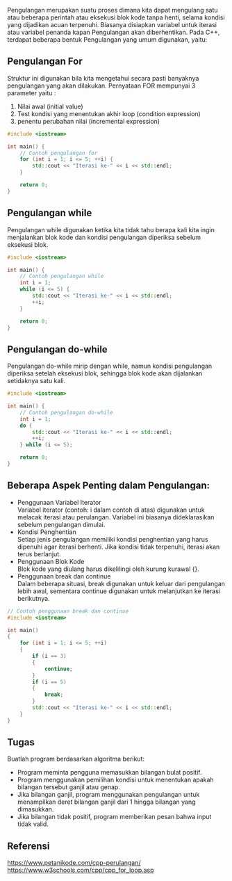 Pengulangan merupakan suatu proses dimana kita dapat mengulang satu atau beberapa perintah atau
eksekusi blok kode tanpa henti, selama kondisi yang dijadikan acuan terpenuhi. Biasanya disiapkan variabel untuk iterasi atau variabel penanda kapan Pengulangan akan diberhentikan. Pada C++, terdapat beberapa bentuk Pengulangan yang umum digunakan, yaitu:

## Pengulangan For

Struktur ini digunakan bila kita mengetahui secara pasti banyaknya pengulangan yang akan dilakukan. Pernyataan FOR mempunyai 3 parameter yaitu :

1. Nilai awal (initial value)
2. Test kondisi yang menentukan akhir loop (condition expression)
3. penentu perubahan nilai (incremental expression)

```c++
#include <iostream>

int main() {
    // Contoh pengulangan for
    for (int i = 1; i <= 5; ++i) {
        std::cout << "Iterasi ke-" << i << std::endl;
    }

    return 0;
}
```

## Pengulangan while

Pengulangan while digunakan ketika kita tidak tahu berapa kali kita ingin menjalankan blok kode dan kondisi pengulangan diperiksa sebelum eksekusi blok.

```c++
#include <iostream>

int main() {
    // Contoh pengulangan while
    int i = 1;
    while (i <= 5) {
        std::cout << "Iterasi ke-" << i << std::endl;
        ++i;
    }

    return 0;
}
```

## Pengulangan do-while

Pengulangan do-while mirip dengan while, namun kondisi pengulangan diperiksa setelah eksekusi blok, sehingga blok kode akan dijalankan setidaknya satu kali.

```c++
#include <iostream>

int main() {
    // Contoh pengulangan do-while
    int i = 1;
    do {
        std::cout << "Iterasi ke-" << i << std::endl;
        ++i;
    } while (i <= 5);

    return 0;
}
```

## Beberapa Aspek Penting dalam Pengulangan:

- Penggunaan Variabel Iterator <br>
  Variabel iterator (contoh: i dalam contoh di atas) digunakan untuk melacak iterasi atau perulangan. Variabel ini biasanya dideklarasikan sebelum pengulangan dimulai.
- Kondisi Penghentian <br>
  Setiap jenis pengulangan memiliki kondisi penghentian yang harus dipenuhi agar iterasi berhenti. Jika kondisi tidak terpenuhi, iterasi akan terus berlanjut.
- Penggunaan Blok Kode <br>
  Blok kode yang diulang harus dikelilingi oleh kurung kurawal {}.
- Penggunaan break dan continue <br>
  Dalam beberapa situasi, break digunakan untuk keluar dari pengulangan lebih awal, sementara continue digunakan untuk melanjutkan ke iterasi berikutnya.

```c++
// Contoh penggunaan break dan continue
#include <iostream>

int main()
{
    for (int i = 1; i <= 5; ++i)
    {
        if (i == 3)
        {
            continue;
        }
        if (i == 5)
        {
            break;
        }
        std::cout << "Iterasi ke-" << i << std::endl;
    }
}
```

## Tugas

Buatlah program berdasarkan algoritma berikut:

- Program meminta pengguna memasukkan bilangan bulat positif.
- Program menggunakan pemilihan kondisi untuk menentukan apakah bilangan tersebut ganjil atau genap.
- Jika bilangan ganjil, program menggunakan pengulangan untuk menampilkan deret bilangan ganjil dari 1 hingga bilangan yang dimasukkan.
- Jika bilangan tidak positif, program memberikan pesan bahwa input tidak valid.

## Referensi

https://www.petanikode.com/cpp-perulangan/ <br>
https://www.w3schools.com/cpp/cpp_for_loop.asp
